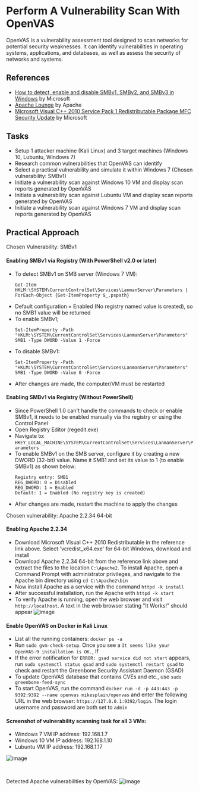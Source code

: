 # Perform A Vulnerability Scan With OpenVAS
OpenVAS is a vulnerability assessment tool designed to scan networks for potential security weaknesses. It can identify vulnerabilities in operating systems, applications, and databases, as well as assess the security of networks and systems.

## References
- [How to detect, enable and disable SMBv1, SMBv2, and SMBv3 in Windows](https://learn.microsoft.com/en-us/windows-server/storage/file-server/troubleshoot/detect-enable-and-disable-smbv1-v2-v3?tabs=server#for-windows-7-windows-server-2008-r2-windows-vista-and-windows-server-2008) by Microsoft
- [Apache Lounge](https://www.apachelounge.com/download/win64/) by Apache
- [Microsoft Visual C++ 2010 Service Pack 1 Redistributable Package MFC Security Update](https://www.microsoft.com/en-us/download/details.aspx?id=26999) by Microsoft


## Tasks
- Setup 1 attacker machine (Kali Linux) and 3 target machines (Windows 10, Lubuntu, Windows 7)
- Research common vulnerabilities that OpenVAS can identify
- Select a practical vulnerability and simulate it within Windows 7 (Chosen vulnerability: SMBv1)
- Initiate a vulnerability scan against Windows 10 VM and display scan reports generated by OpenVAS
- Initiate a vulnerability scan against Lubuntu VM and display scan reports generated by OpenVAS
- Initiate a vulnerability scan against Windows 7 VM and display scan reports generated by OpenVAS
  

## Practical Approach
Chosen Vulnerability: SMBv1 

#### Enabling SMBv1 via Registry (With PowerShell v2.0 or later)
- To detect SMBv1 on SMB server (Windows 7 VM):
  ```
  Get-Item HKLM:\SYSTEM\CurrentControlSet\Services\LanmanServer\Parameters | ForEach-Object {Get-ItemProperty $_.pspath}
  ```
- Default configuration = Enabled (No registry named value is created), so no SMB1 value will be returned
- To enable SMBv1;
  ```
  Set-ItemProperty -Path "HKLM:\SYSTEM\CurrentControlSet\Services\LanmanServer\Parameters" SMB1 -Type DWORD -Value 1 -Force
  ```
- To disable SMBv1:
  ```
  Set-ItemProperty -Path "HKLM:\SYSTEM\CurrentControlSet\Services\LanmanServer\Parameters" SMB1 -Type DWORD -Value 0 -Force
  ```
- After changes are made, the computer/VM must be restarted


#### Enabling SMBv1 via Registry (Without PowerShell)
- Since PowerShell 1.0 can't handle the commands to check or enable SMBv1, it needs to be enabled manually via the registry or using the Control Panel
- Open Registry Editor (regedit.exe)
- Navigate to: `HKEY_LOCAL_MACHINE\SYSTEM\CurrentControlSet\Services\LanmanServer\Parameters`
- To enable SMBv1 on the SMB server, configure it by creating a new DWORD (32-bit) value. Name it SMB1 and set its value to 1 (to enable SMBv1) as shown below:
  ```
  Registry entry: SMB1
  REG_DWORD: 0 = Disabled
  REG_DWORD: 1 = Enabled
  Default: 1 = Enabled (No registry key is created)
  ```
- After changes are made, restart the machine to apply the changes

Chosen vulnerability: Apache 2.2.34 64-bit
#### Enabling Apache 2.2.34
- Download Microsoft Visual C++ 2010 Redistributable in the reference link above. Select 'vcredist_x64.exe' for 64-bit Windows, download and install
- Download Apache 2.2.34 64-bit from the reference link above and extract the files to the location `C:\Apache2`. To install Apache, open a Command Prompt with administrator privileges, and navigate to the Apache bin directory using `cd C:\Apache2\bin`
- Now install Apache as a service with the command `httpd -k install`
- After successful installation, run the Apache with `httpd -k start`
- To verify Apache is running, open the web browser and visit `http://localhost`. A text in the web browser stating "It Works!" should appear
![image](https://github.com/user-attachments/assets/ab0daae0-e765-4e6e-807d-84c7b9ce6472)


#### Enable OpenVAS on Docker in Kali Linux
- List all the running containers: `docker ps -a`
- Run `sudo gvm-check-setup`. Once you see a `It seems like your OpenVAS-9 installation is OK.`, If 
- If the error notification for `ERROR: gsad service did not start` appears, run `sudo systemctl status gsad` and `sudo systemctl restart gsad` to check and restart the Greenbone Security Assistant Daemon (GSAD)
- To update OpenVAS database that contains CVEs and etc., use `sudo greenbone-feed-sync`
- To start OpenVAS, run the command `docker run -d -p 443:443 -p 9392:9392 --name openvas mikesplain/openvas` and enter the following URL in the web browser: `https://127.0.0.1:9392/login`. The login username and password are both set to `admin`


#### Screenshot of vulnerability scanning task for all 3 VMs:
- Windows 7 VM IP address: 192.168.1.7
- Windows 10 VM IP address: 192.168.1.10
- Lubuntu VM IP address: 192.168.1.17

![image](https://github.com/user-attachments/assets/51b65300-7281-44e5-9487-ecf19959ab59)

<br/>

Detected Apache vulnerabilities by OpenVAS:
![image](https://github.com/user-attachments/assets/4482a3b6-88e2-40e9-b489-609bf920d59c)




  
